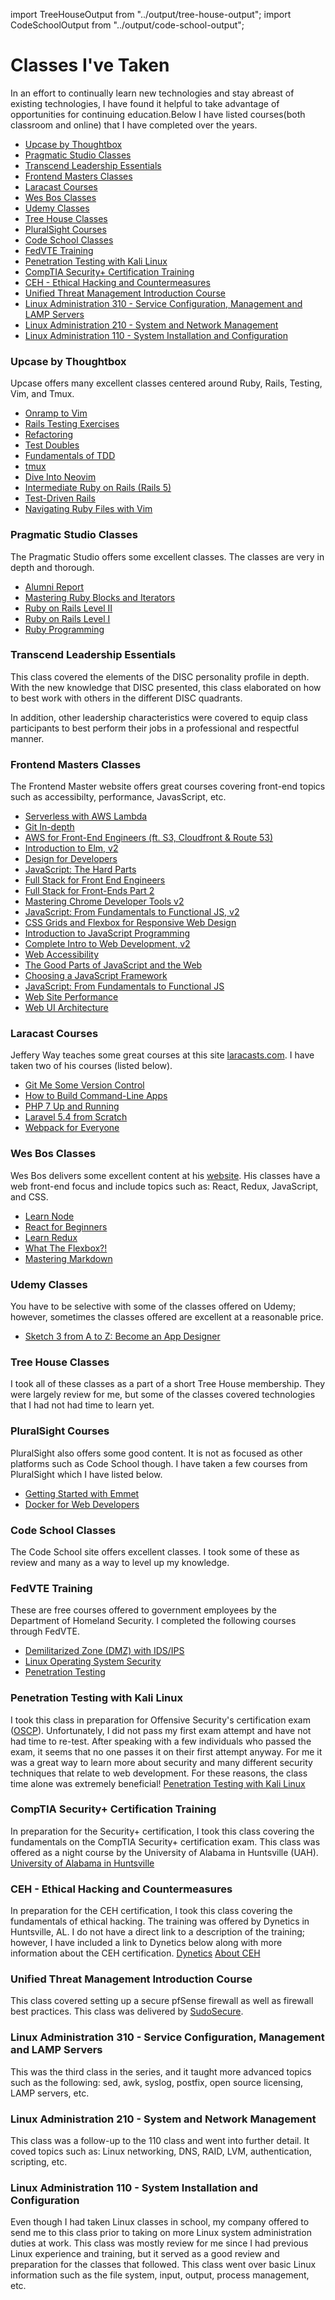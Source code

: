 import TreeHouseOutput from "../output/tree-house-output";
import CodeSchoolOutput from "../output/code-school-output";

# Classes I've Taken

In an effort to continually learn new technologies and stay abreast of existing technologies, I have found it helpful to take advantage of opportunities for continuing education.Below I have listed courses(both classroom and online) that I have completed over the years.

* [Upcase by Thoughtbox](#upcase-by-thoughtbox)
* [Pragmatic Studio Classes](#pragmatic-studio-classes)
* [Transcend Leadership Essentials](#transcend-leadership-essentials)
* [Frontend Masters Classes](#frontend-masters-classes)
* [Laracast Courses](#laracast-courses)
* [ Wes Bos Classes](#wes-bos-classes)
* [Udemy Classes](#udemy-classes)
* [Tree House Classes](#tree-house-classes)
* [PluralSight Courses](#pluralsight-courses)
* [Code School Classes](#code-school-classes)
* [FedVTE Training](#fedvte-training)
* [Penetration Testing with Kali Linux](#penetration-testing-with-kali-linux)
* [CompTIA Security+ Certification Training](#comptia-security-certification-training)
* [CEH - Ethical Hacking and Countermeasures](#ceh---ethical-hacking-and-countermeasures)
* [Unified Threat Management Introduction Course](#unified-threat-management-introduction-course)
* [Linux Administration 310 - Service Configuration, Management and LAMP Servers](#linux-administration-310---service-configuration-management-and-lamp-servers)
* [Linux Administration 210 - System and Network Management](#linux-administration-210---system-and-network-management)
* [Linux Administration 110 - System Installation and Configuration](#linux-administration-110---system-installation-and-configuration)

### <a name='upcase'></a>Upcase by Thoughtbox
Upcase offers many excellent classes centered around Ruby, Rails, Testing, Vim, and Tmux.
* [Onramp to Vim](https://thoughtbot.com/upcase/onramp-to-vim)
* [Rails Testing Exercises](https://thoughtbot.com/upcase/rails-testing-exercises)
* [Refactoring](https://thoughtbot.com/upcase/refactoring)
* [Test Doubles](https://thoughtbot.com/upcase/test-doubles)
* [Fundamentals of TDD](https://thoughtbot.com/upcase/fundamentals-of-tdd)
* [tmux](https://thoughtbot.com/upcase/tmux)
* [Dive Into Neovim](https://thoughtbot.com/upcase/dive-into-neovim)
* [Intermediate Ruby on Rails (Rails 5)](https://thoughtbot.com/upcase/intermediate-ruby-on-rails-five)
* [Test-Driven Rails](https://thoughtbot.com/upcase/test-driven-rails)
* [Navigating Ruby Files with Vim](https://thoughtbot.com/upcase/navigating-ruby-files-with-vim)

### <a name='pragmaticstudio'></a>Pragmatic Studio Classes
The Pragmatic Studio offers some excellent classes. The classes are very in depth and thorough.
* [Alumni Report](https://pragmaticstudio.com/alumni/josh-young-c7da)
* [Mastering Ruby Blocks and Iterators](https://pragmaticstudio.com/ruby-blocks)
* [Ruby on Rails Level II](https://pragmaticstudio.com/rails-ii)
* [Ruby on Rails Level I](https://pragmaticstudio.com/rails)
* [Ruby Programming](https://pragmaticstudio.com/ruby)

### <a name='leadershipessentials'></a>Transcend Leadership Essentials
This class covered the elements of the DISC personality profile in depth. With the new knowledge that DISC
presented, this class elaborated on how to best work with others in the different DISC quadrants.

In addition, other leadership characteristics were covered to equip class participants to best perform their jobs in a
professional and respectful manner.

### <a name='frontend'></a>Frontend Masters Classes
The Frontend Master website offers great courses covering front-end topics such as accessibilty, performance, JavasScript, etc.
* [Serverless with AWS Lambda](https://frontendmasters.com/courses/serverless-aws/)
* [Git In-depth](https://frontendmasters.com/courses/git-in-depth)
* [AWS for Front-End Engineers (ft. S3, Cloudfront & Route 53)](https://frontendmasters.com/courses/aws-frontend-react/)
* [Introduction to Elm, v2](https://frontendmasters.com/courses/intro-elm/)
* [Design for Developers](https://frontendmasters.com/courses/design-for-developers/)
* [JavaScript: The Hard Parts](https://frontendmasters.com/courses/javascript-hard-parts/)
* [Full Stack for Front End Engineers](https://frontendmasters.com/courses/full-stack)
* [Full Stack for Front-Ends Part 2](https://frontendmasters.com/courses/full-stack-v2)
* [Mastering Chrome Developer Tools v2](https://frontendmasters.com/courses/chrome-dev-tools-v2)
* [JavaScript: From Fundamentals to Functional JS, v2](https://frontendmasters.com/courses/js-fundamentals-functional-v2)
* [CSS Grids and Flexbox for Responsive Web Design](https://frontendmasters.com/courses/css-grids-flexbox)
* [Introduction to JavaScript Programming](https://frontendmasters.com/courses/javascript-basics)
* [Complete Intro to Web Development, v2](https://frontendmasters.com/courses/web-development-v2)
* [Web Accessibility](https://frontendmasters.com/courses/web-accessibility)
* [The Good Parts of JavaScript and the Web](https://frontendmasters.com/courses/good-parts-javascript-web)
* [Choosing a JavaScript Framework](https://frontendmasters.com/courses/javascript-frameworks-showdown)
* [JavaScript: From Fundamentals to Functional JS](https://frontendmasters.com/courses/js-fundamentals-to-functional)
* [Web Site Performance](https://frontendmasters.com/courses/website-performance)
* [Web UI Architecture](https://frontendmasters.com/courses/web-ui-architecture)

### <a name='laracastsclasses'></a>Laracast Courses
Jeffery Way teaches some great courses at this site [laracasts.com](http://laracasts.com'>laracasts.com). I have taken two of his courses (listed below).
* [Git Me Some Version Control](https://laracasts.com/series/git-me-some-version-control)
* [How to Build Command-Line Apps](https://laracasts.com/series/how-to-build-command-line-apps-in-php)
* [PHP 7 Up and Running](https://laracasts.com/series/php7-up-and-running)
* [Laravel 5.4 from Scratch](https://laracasts.com/series/laravel-from-scratch-2017)
* [Webpack for Everyone](https://laracasts.com/series/webpack-for-everyone)

### <a name='wesbos'></a> Wes Bos Classes
Wes Bos delivers some excellent content at his [website](http://wesbos.com/courses). His classes have a web front-end focus and include topics such as: React, Redux, JavaScript, and CSS.
* [Learn Node](https://learnnode.com)
* [React for Beginners](https://reactforbeginners.com)
* [Learn Redux](https://learnredux.com)
* [What The Flexbox?!](https://flexbox.io)
* [Mastering Markdown](https://masteringmarkdown.com)

### <a name='udemy'></a>Udemy Classes
You have to be selective with some of the classes offered on Udemy; however, sometimes the classes offered are excellent at a reasonable price.
* [Sketch 3 from A to Z: Become an App Designer](https://www.udemy.com/learnsketch3)

### <a name='treehouse'></a>Tree House Classes
I took all of these classes as a part of a short Tree House membership. They were largely review for me, but some of the classes covered technologies that I had not had time to learn yet.

<TreeHouseOutput />

### <a name='pluralsight'></a>PluralSight Courses
PluralSight also offers some good content. It is not as focused as other platforms such as Code School though. I have taken a few courses from PluralSight which I have listed below.
* [Getting Started with Emmet](https://app.pluralsight.com/library/courses/emmet-getting-started/table-of-contents)
* [Docker for Web Developers](https://app.pluralsight.com/library/courses/docker-web-development/table-of-contents)

### <a name='codeschool'></a>Code School Classes
The Code School site offers excellent classes. I took some of these as review and many as a way to level up my knowledge.

<CodeSchoolOutput />

### <a name='fedvte'></a>FedVTE Training
These are free courses offered to government employees by the Department of Homeland Security. I completed the following courses through FedVTE.
* [Demilitarized Zone (DMZ) with IDS/IPS](https://fedvte.usalearning.gov/pdf/FedVTE_Training_Catalog.pdf)
* [Linux Operating System Security](https://fedvte.usalearning.gov/pdf/FedVTE_Training_Catalog.pdf)
* [Penetration Testing](https://fedvte.usalearning.gov/pdf/FedVTE_Training_Catalog.pdf)

### <a name='kali'></a>Penetration Testing with Kali Linux
I took this class in preparation for Offensive Security's certification exam ([OSCP](https://www.offensive-security.com/information-security-certifications/oscp-offensive-security-certified-professional)). Unfortunately, I did not pass my first exam attempt and have not had time to re-test. After speaking with a few individuals who passed the exam, it seems that no one passes it on their first attempt anyway. For me it was a great way to learn more about security and many different security techniques that relate to web development. For these reasons, the class time alone was extremely beneficial!
[Penetration Testing with Kali Linux](https://www.offensive-security.com/information-security-training/penetration-testing-training-kali-linux)

### <a name='securityplus'></a>CompTIA Security+ Certification Training
In preparation for the Security+ certification, I took this class covering the fundamentals on the CompTIA Security+ certification exam. This class was offered as a night course by the University of Alabama in Huntsville (UAH).
[University of Alabama in Huntsville](http://www.uah.edu)

### <a name='ceh'></a>CEH - Ethical Hacking and Countermeasures
In preparation for the CEH certification, I took this class covering the fundamentals of ethical hacking. The training was offered by Dynetics in Huntsville, AL. I do not have a direct link to a description of the training; however, I have included a link to Dynetics below along with more information about the CEH certification.
[Dynetics](http://www.dynetics.com/services/space/training)
[About CEH](https://www.eccouncil.org/programs/certified-ethical-hacker-ceh)

### <a name='unified'></a>Unified Threat Management Introduction Course
This class covered setting up a secure pfSense firewall as well as firewall best practices. This class was delivered by [SudoSecure](http://www.sudosecure.com).

### <a name='linuxsteelpivot3'></a>Linux Administration 310 - Service Configuration, Management and LAMP Servers
This was the third class in the series, and it taught more advanced topics such as the following: sed, awk, syslog, postfix, open source licensing, LAMP servers, etc.

### <a name='linuxsteelpivot2'></a>Linux Administration 210 - System and Network Management
This class was a follow-up to the 110 class and went into further detail. It coved topics such as: Linux networking, DNS, RAID, LVM, authentication, scripting, etc.

### <a name='linuxsteelpivot1'></a>Linux Administration 110 - System Installation and Configuration
Even though I had taken Linux classes in school, my company offered to send me to this class prior to taking on more Linux system administration duties at work. This class was mostly review for me since I had previous Linux experience and training, but it served as a good review and preparation for the classes that followed. This class went over basic Linux information such as the file system, input, output, process management, etc.
